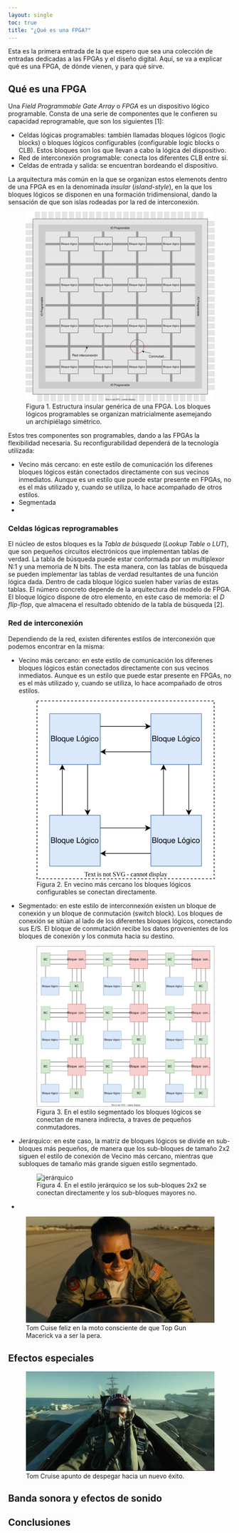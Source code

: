 ```yaml
---
layout: single
toc: true
title: "¿Qué es una FPGA?"
---
```


Esta es la primera entrada de la que espero que sea una colección de entradas dedicadas a las FPGAs y el diseño digital. Aquí, se va a explicar qué es una FPGA, de dónde vienen, y para qué sirve.

## Qué es una FPGA
Una *Field Programmable Gate Array* o *FPGA* es un dispositivo lógico programable. Consta de una serie de componentes que le confieren su capacidad reprogramable, que son los siguientes [1]:
<ul>
<li>Celdas lógicas programables: también llamadas bloques lógicos (logic blocks) o bloques lógicos configurables (configurable logic blocks o CLB). Estos bloques son los que llevan a cabo la lógica del dispositivo.</li>
<li>Red de interconexión programable: conecta los diferentes CLB entre sí.</li>
<li>Celdas de entrada y salida: se encuentran bordeando el dispositivo.</li>
</ul>

La arquitectura más común en la que se organizan estos elemenots dentro de una FPGA es en la denominada *insular* (*island-style*), en la que los bloques lógicos se disponen en una formación tridimensional, dando la sensación de que son islas rodeadas por la red de interconexión.

<figure>
<img src="/assets/images/20221106/fpga.svg"
    alt="estructura FPGA">
<figcaption>Figura 1. Estructura insular genérica de una FPGA. Los bloques lógicos programables se organizan matricialmente asemejando un archipiélago simétrico.</figcaption>
</figure>

Estos tres componentes son programables, dando a las FPGAs la flexibilidad necesaria. Su reconfigurabilidad dependerá de la tecnología utilizada:

<ul>
<li>Vecino más cercano: en este estilo de comunicación los diferenes bloques lógicos están conectados directamente con sus vecinos inmediatos. Aunque es un estilo que puede estar presente en FPGAs, no es el más utilizado y, cuando se utiliza, lo hace acompañado de otros estilos.</li>
<li>Segmentada</li>
<li></li>
</ul>

### Celdas lógicas reprogramables
El núcleo de estos bloques es la *Tabla de búsqueda* (*Lookup Table* o *LUT*), que son pequeños circuitos electrónicos que implementan tablas de verdad. La tabla de búsqueda puede estar conformada por un multiplexor N:1 y una memoria de N bits. The esta manera, con las tablas de búsqueda se pueden implementar las tablas de verdad resultantes de una función lógica dada. Dentro de cada bloque lógico suelen haber varias de estas tablas. El número concreto depende de la arquitectura del modelo de FPGA. El bloque lógico dispone de otro elemento, en este caso de memoria: el *D flip-flop*, que almacena el resultado obtenido de la tabla de búsqueda [2].

### Red de interconexión
Dependiendo de la red, existen diferentes estilos de interconexión que podemos encontrar en la misma:

<ul>
<li>Vecino más cercano: en este estilo de comunicación los diferenes bloques lógicos están conectados directamente con sus vecinos inmediatos. Aunque es un estilo que puede estar presente en FPGAs, no es el más utilizado y, cuando se utiliza, lo hace acompañado de otros estilos.

<figure>
<img src="/assets/images/20221106/vecino.svg"
    alt="vecino-cercano">
<figcaption>Figura 2. En vecino más cercano los bloques lógicos configurables se conectan directamente.</figcaption>
</figure>

</li>
<li>Segmentado: en este estilo de interconnexión existen un bloque de conexión y un bloque de conmutación (switch block). Los bloques de conexión se sitúan al lado de los diferentes bloques lógicos, conectando sus E/S. El bloque de conmutación recibe los datos provenientes de los bloques de conexión y los conmuta hacia su destino. </li>

<figure>
<img src="/assets/images/20221106/segmentado.svg"
    alt="segmentado">
<figcaption>Figura 3. En el estilo segmentado los bloques lógicos se conectan de manera indirecta, a traves de pequeños conmutadores.</figcaption>
</figure>

<li>Jerárquico: en este caso, la matriz de bloques lógicos se divide en sub-bloques más pequeños, de manera que los sub-bloques de tamaño 2x2 siguen el estilo de conexión de Vecino más cercano, mientras que subloques de tamaño más grande siguen estilo segmentado.</li>

<figure>
<img src="/assets/images/20221106/jerárquico.svg"
    alt="jerárquico">
<figcaption>Figura 4. En el estilo jerárquico se los sub-bloques 2x2 se conectan directamente y los sub-bloques mayores no.</figcaption>
</figure>
</ul>



<ul>
    <li>
</ul>

<figure>
    <img src="/assets/images/top-gun-maverick/tom-cruise-moto.png"
         alt="Tom Cruise en la moto">
    <figcaption>Tom Cuise feliz en la moto consciente de que Top Gun Macerick va a ser la pera.</figcaption>
</figure>

## Efectos especiales

<figure>
    <img src="/assets/images/top-gun-maverick/tom-cruise-avion.jpg"
         alt="Tom Cruise en el avión">
    <figcaption>Tom Cruise apunto de despegar hacia un nuevo éxito.</figcaption>
</figure>

## Banda sonora y efectos de sonido

## Conclusiones

